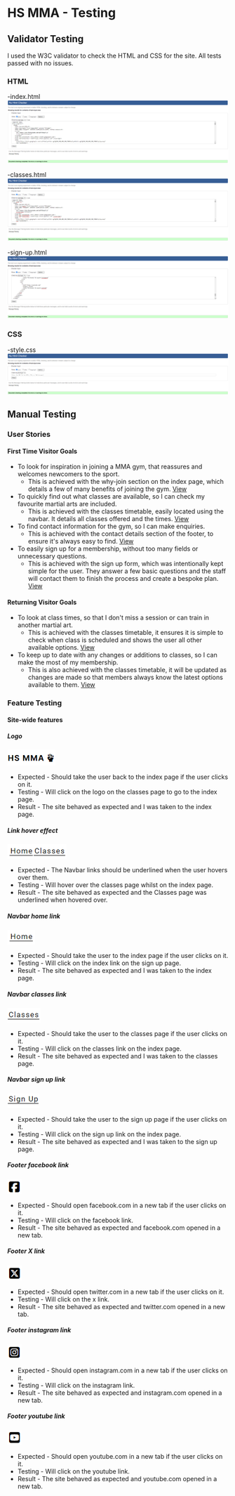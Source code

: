 # HS MMA - Testing

## Validator Testing 

I used the W3C validator to check the HTML and CSS for the site. All tests passed with no issues.

### HTML

-index.html
![index.html-test](assets/images/testing/index-test.png)

-classes.html
![classes.html-test](assets/images/testing/classes-test.png)

-sign-up.html
![sign-up.html-test](assets/images/testing/sign-up-test.png)

### CSS

-style.css
![style.css-test](assets/images/testing/css-test.png)

## Manual Testing 

### User Stories

#### First Time Visitor Goals

- To look for inspiration in joining a MMA gym, that reassures and welcomes newcomers to the sport.  
  - This is achieved with the why-join section on the index page, which details a few of many benefits of joining the gym. [View](https://github.com/JCook22/hs-mma/blob/main/assets/images/why-join.png)
- To quickly find out what classes are available, so I can check my favourite martial arts are included.
  - This is achieved with the classes timetable, easily located using the navbar. It details all classes offered and the times. [View](https://github.com/JCook22/hs-mma/blob/main/assets/images/classes-timetable.png)
- To find contact information for the gym, so I can make enquiries.
  - This is achieved with the contact details section of the footer, to ensure it's always easy to find. [View](https://github.com/JCook22/hs-mma/blob/main/assets/images/contact-details.png)
- To easily sign up for a membership, without too many fields or unnecessary questions.
  - This is achieved with the sign up form, which was intentionally kept simple for the user. They answer a few basic questions and the staff will contact them to finish the process and create a bespoke plan. [View](https://github.com/JCook22/hs-mma/blob/main/assets/images/sign-up-formv2.png)

#### Returning Visitor Goals

- To look at class times, so that I don't miss a session or can train in another martial art.
  - This is achieved with the classes timetable, it ensures it is simple to check when class is scheduled and shows the user all other available options. [View](https://github.com/JCook22/hs-mma/blob/main/assets/images/classes-timetable.png)
- To keep up to date with any changes or additions to classes, so I can make the most of my membership.
  - This is also achieved with the classes timetable, it will be updated as changes are made so that members always know the latest options available to them. [View](https://github.com/JCook22/hs-mma/blob/main/assets/images/classes-timetable.png)

### Feature Testing

#### Site-wide features

##### Logo

![HS-MMA-Logo](assets/images/testing/hs-mma-logo.png)
- Expected - Should take the user back to the index page if the user clicks on it.
- Testing - Will click on the logo on the classes page to go to the index page.
- Result - The site behaved as expected and I was taken to the index page.

##### Link hover effect

![Link-hover-effect](assets/images/testing/hover-effect.png)
- Expected - The Navbar links should be underlined when the user hovers over them.
- Testing - Will hover over the classes page whilst on the index page.
- Result - The site behaved as expected and the Classes page was underlined when hovered over.

##### Navbar home link

![Home-link](assets/images/testing/home-link.png)
- Expected - Should take the user to the index page if the user clicks on it.
- Testing - Will click on the index link on the sign up page.
- Result - The site behaved as expected and I was taken to the index page.

##### Navbar classes link

![Classes-link](assets/images/testing/classes-link.png)
- Expected - Should take the user to the classes page if the user clicks on it.
- Testing - Will click on the classes link on the index page.
- Result - The site behaved as expected and I was taken to the classes page.

##### Navbar sign up link

![Sign-up-link](assets/images/testing/sign-up-link.png)
- Expected - Should take the user to the sign up page if the user clicks on it.
- Testing - Will click on the sign up link on the index page.
- Result - The site behaved as expected and I was taken to the sign up page.

##### Footer facebook link

![Facebook-link](assets/images/testing/facebook-link.png)
- Expected - Should open facebook.com in a new tab if the user clicks on it.
- Testing - Will click on the facebook link.
- Result - The site behaved as expected and facebook.com opened in a new tab.

##### Footer X link

![X-link](assets/images/testing/x-link.png)
- Expected - Should open twitter.com in a new tab if the user clicks on it.
- Testing - Will click on the x link.
- Result - The site behaved as expected and twitter.com opened in a new tab.

##### Footer instagram link

![Instagram-link](assets/images/testing/instagram-link.png)
- Expected - Should open instagram.com in a new tab if the user clicks on it.
- Testing - Will click on the instagram link.
- Result - The site behaved as expected and instagram.com opened in a new tab.

##### Footer youtube link

![Youtube-link](assets/images/testing/youtube-link.png)
- Expected - Should open youtube.com in a new tab if the user clicks on it.
- Testing - Will click on the youtube link.
- Result - The site behaved as expected and youtube.com opened in a new tab.